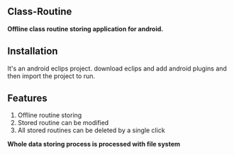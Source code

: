 ## Class-Routine

**Offline class routine storing application for android.**

## Installation
It's an android eclips project. download eclips and add android plugins and then import the project to run.

## Features
1. Offline routine storing
2. Stored routine can be modified
3. All stored routines can be deleted by a single click

**Whole data storing process is processed with file system**
